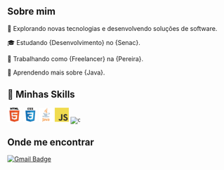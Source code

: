 
## Sobre mim

🤔 Explorando novas tecnologias e desenvolvendo soluções de software.

🎓 Estudando {Desenvolvimento} no {Senac}.

💼 Trabalhando como {Freelancer} na {Pereira}.

🌱 Aprendendo mais sobre {Java}.
  
## 🚀 Minhas Skills
<code><img height="32" src="https://raw.githubusercontent.com/github/explore/80688e429a7d4ef2fca1e82350fe8e3517d3494d/topics/html/html.png" alt="HTML5"/></code>
<code><img height="32" src="https://raw.githubusercontent.com/github/explore/80688e429a7d4ef2fca1e82350fe8e3517d3494d/topics/css/css.png" alt="CSS"/></code>
<code><img height="32" src="https://raw.githubusercontent.com/github/explore/80688e429a7d4ef2fca1e82350fe8e3517d3494d/topics/java/java.png" alt="CSS"/></code>
<code><img height="32" src="https://raw.githubusercontent.com/github/explore/80688e429a7d4ef2fca1e82350fe8e3517d3494d/topics/javascript/javascript.png" alt="Javascript"/></code>
<code><img height="32" src="https://cdn.iconscout.com/icon/free/png-512/c-programming-569564.png" alt="c"/></code>

## Onde me encontrar

[![Gmail Badge](https://img.shields.io/badge/-Victoraugustonunespreto@gmail.com-006bed?style=flat-square&logo=Gmail&logoColor=white&link=mailto:Victorpreto4@gmail.com)](mailto:Victorpreto4@gmail.com)
